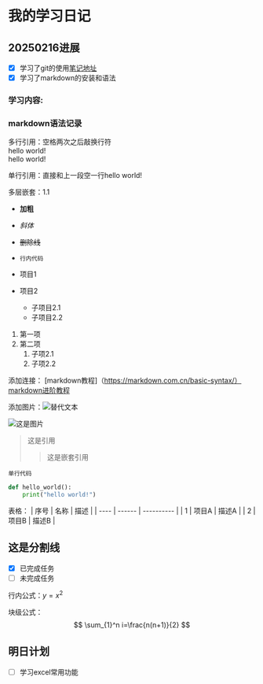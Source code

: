 # 我的学习日记

## 20250216进展
- [x] 学习了git的使用[笔记地址](https://shimo.im/docs/8Nk6epzY8nCEOxqL)
- [x] 学习了markdown的安装和语法

### 学习内容:
### markdown语法记录
多行引用：空格两次之后敲换行符  
hello world!  
hello world!

单行引用：直接和上一段空一行hello world!

多层嵌套：1.1

- **加粗**
- *斜体*
- ~~删除线~~
- `行内代码`

- 项目1
- 项目2
    - 子项目2.1
    - 子项目2.2

1. 第一项
2. 第二项
    1. 子项2.1
    2. 子项2.2

添加连接： 
[markdown教程]（https://markdown.com.cn/basic-syntax/）
[markdown进阶教程](https://www.slzxf.cn/learn/5-markdown/CH02-markdown%E8%BF%9B%E9%98%B6/index.html)

添加图片：![替代文本](图片URL)  

![这是图片](../../Pictures/20241120144020.jpg)

>这是引用
>>这是嵌套引用

`单行代码`

```python
def hello_world():
    print("hello world!")
```

表格：
| 序号 | 名称   | 描述       |
| ---- | ------ | ---------- |
| 1    | 项目A  | 描述A      |
| 2    | 项目B  | 描述B      |

这是分割线
---

- [x] 已完成任务
- [ ] 未完成任务

<!-- 这是一条注释 -->

行内公式：$y=x^2$

块级公式：
$$
\sum_{1}^n i=\frac{n(n+1)}{2}
$$

## 明日计划
- [ ] 学习excel常用功能 